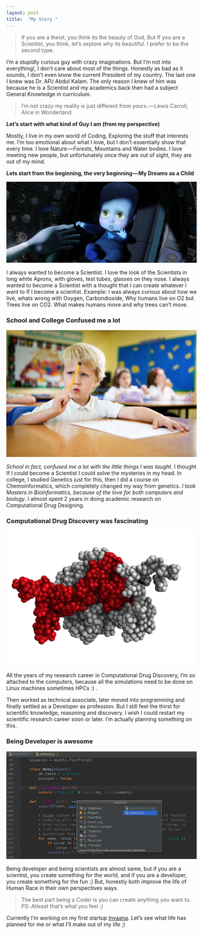 ```yaml
---
layout: post
title:  "My Story "
---
```


>If you are a theist, you think its the beauty of God, But If you are a Scientist, you think, let’s explore why its beautiful. I prefer to be the second type.

I’m a stupidly curious guy with crazy imaginations. But I’m not into everything!, I don’t care about most of the things. Honestly as bad as it sounds, I don’t even know the current President of my country. The last one I knew was Dr. APJ Abdul Kalam. The only reason I knew of him was because he is a Scientist and my academics back then had a subject General Knowledge in curriculum.

<!--/excerpt-->

>I’m not crazy my reality is just different from yours. — Lewis Carroll, Alice in Wonderland

**Let’s start with what kind of Guy I am (from my perspective)**

Mostly, I live in my own world of Coding, Exploring the stuff that interests me. I’m too emotional about what I love, but I don’t essentially show that every time. I love Nature — Forests, Mountains and Water bodies. I love meeting new people, but unfortunately once they are out of sight, they are out of my mind.

**Lets start from the beginning, the very beginning — My Dreams as a Child**

![MegaMing baby picture](/public/img/my-story/baby.jpeg)

I always wanted to become a Scientist. I love the look of the Scientists in long white Aprons, with gloves, test tubes, glasses on they nose. I always wanted to become a Scientist with a thought that I can create whatever I want to If I become a scientist. Example: I was always curious about how we live, whats wrong with Oxygen, Carbondioxide, Why humans live on O2 but Trees live on CO2. What makes humans move and why trees can’t move.

### School and College Confused me a lot

![School kid picture](/public/img/my-story/schoolboy.png)

*School in fact, confused me a lot with the little things I was taught*. I thought If I could become a Scientist I could solve the mysteries in my head. In college, I studied Genetics just for this, then I did a course on Chemoinformatics, which completely changed my way from genetics. *I took Masters in Bioinformatics, because of the love for both computers and biology*. I almost spent 2 years in doing academic research on Computational Drug Designing.


### Computational Drug Discovery was fascinating

![CADD Image](/public/img/my-story/cadd.png)

All the years of my research career in Computational Drug Discovery, I’m so attached to the computers, because all the simulations need to be done on Linux machines sometimes HPCs :) .

Then worked as technical associate, later moved into programming and finally settled as a Developer as profession. But I still feel the thirst for scientific knowledge, reasoning and discovery. I wish I could restart my scientific research career soon or later. I’m actually planning something on this.


### Being Developer is awesome

![Code Editor](/public/img/my-story/editor.png)

Being developer and being scientists are almost same, but if you are a scientist, you create something for the world, and if you are a developer, you create something for the fun ;) But, honestly both improve the life of Human Race in their own perspectives ways.

> The best part being a Coder is you can create anything you want to. PS: Atleast that’s what you feel ;)


Currently I’m working on my first startup [Invaana](https://invaana.com). Let’s see what life has planned for me or what I’ll make out of my life ;)
